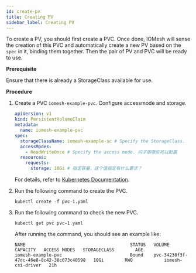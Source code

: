 ```yaml
---
id: create-pv
title: Creating PV
sidebar_label: Creating PV
---
```


To create a PV, you should first create a PVC. Once done, IOMesh will sense the creation of this PVC and automatically create a new PV based on the `spec` in it, binding them together. Then the pair of PV and PVC will be ready to use.

**Prerequisite**

Ensure that there is already a StorageClass available for use.

**Procedure**
1. Create a PVC `iomesh-example-pvc`. Configure accessmode and storage.

    ```yaml
    apiVersion: v1
    kind: PersistentVolumeClaim
    metadata:
      name: iomesh-example-pvc
    spec:
      storageClassName: iomesh-example-sc # Specify the StorageClass.
      accessModes:
        - ReadWriteOnce # Specify the access mode. 问子银哪些可以配置
      resources:
        requests:
          storage: 10Gi # 指定容量，这个值指定有什么要求？
    ```

    For details, refer to [Kubernetes Documentation]().
  
2. Run the following command to create the PVC.

    ```
    kubectl create -f pvc-1.yaml
    ```

3. Run the following command to check the new PVC.

    ```
    kubectl get pvc pvc-1.yaml
    ```
   After running the command, you should see an example like:
    ```output
    NAME                                        STATUS   VOLUME                                     CAPACITY   ACCESS MODES   STORAGECLASS        AGE
    iomesh-example-pvc                          Bound    pvc-34230f3f-47dc-46e8-8c42-38c073c40598   10Gi        RWO            iomesh-csi-driver   21h   
    ```